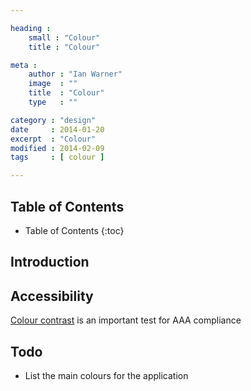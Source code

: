 ```yaml
---

heading :
    small : "Colour"
    title : "Colour"

meta :
    author : "Ian Warner"
    image  : ""
    title  : "Colour"
    type   : ""

category : "design"
date     : 2014-01-20
excerpt  : "Colour"
modified : 2014-02-09
tags     : [ colour ]

---
```


## Table of Contents
* Table of Contents
{:toc}

## Introduction

## Accessibility
[Colour contrast][] is an important test for AAA compliance

## Todo
* List the main colours for the application

[Colour contrast]:http://www.snook.ca/technical/colour_contrast/colour.html